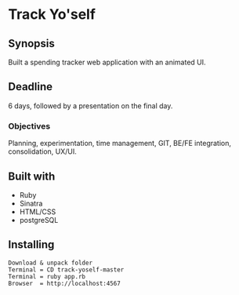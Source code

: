 # Track Yo'self

## Synopsis
Built a spending tracker web application with an animated UI.

## Deadline
6 days, followed by a presentation on the final day. 

### Objectives
Planning, experimentation, time management, GIT, BE/FE integration, consolidation, UX/UI.


## Built with
* Ruby
* Sinatra
* HTML/CSS
* postgreSQL

## Installing
```
Download & unpack folder
Terminal = CD track-yoself-master
Terminal = ruby app.rb
Browser  = http://localhost:4567
```
